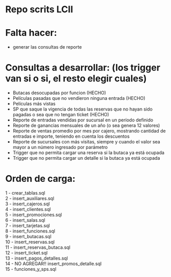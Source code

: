 # Repo scrits LCII

# Falta hacer:
- generar las consultas de reporte</br>

# Consultas a desarrollar: (los trigger van si o si, el resto elegir cuales)
- Butacas desocupadas por funcion (HECHO)</br>
- Películas pasadas que no vendieron ninguna entrada (HECHO)</br>
- Películas más vistas</br>
- SP que saque la vigencia de todas las reservas que no hayan sido pagadas o sea que no tengan ticket (HECHO)</br>
- Reporte de entradas vendidas por sucursal en un período definido</br>
- Reporte de ganancias mensuales de un año (o sea genera 12 valores)</br>
- Reporte de ventas promedio por mes por cajero, mostrando cantidad de entradas e importe, teniendo en cuenta los descuentos</br>
- Reporte de sucursales con más visitas, siempre y cuando el valor sea mayor a un número ingresado por parámetro</br>
- Trigger que no permita cargar una reserva si la butaca ya está ocupada</br>
- Trigger que no permita cargar un detalle si la butaca ya está ocupada</br>

# Orden de carga:
1 - crear_tablas.sql</br>
2 - insert_auxiliares.sql</br>
3 - insert_cajeros.sql</br>
4 - insert_clientes.sql</br>
5 - insert_promociones.sql</br>
6 - insert_salas.sql</br>
7 - insert_tarjetas.sql</br>
8 - insert_funciones.sql</br>
9 - insert_butacas.sql</br>
10 - insert_reservas.sql</br>
11 - insert_reservas_butaca.sql</br>
12 - insert_ticket.sql</br>
13 - insert_pagos_detalles.sql</br>
14 - NO AGREGAR!! insert_promos_detalle.sql</br>
15 - funciones_y_sps.sql</br>